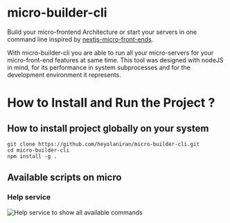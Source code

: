 # micro-builder-cli
Build your micro-frontend Architecture or start your servers in one command line inspired by [nextjs-micro-front-ends](https://github.com/tkssharma/nextjs-micro-frontends/tree/master).

With micro-builder-cli you are able to run all your micro-servers for your micro-front-end features at same time. 
This tool was designed with nodeJS in mind, for its performance in system subprocesses and for the development environment it represents. 

# How to Install and Run the Project ?

## How to install project globally on your system 
```
git clone https://github.com/heyolaniran/micro-builder-cli.git
cd micro-builder-cli
npm install -g .
```

## Available scripts on micro
### Help service 
![Help service to show all available commands](https://myoctocat.com/assets/images/base-octocat.svg)
